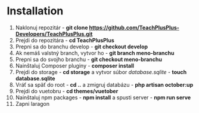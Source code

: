 # Installation

1. Naklonuj repozitár - **git clone https://github.com/TeachPlusPlus-Developers/TeachPlusPlus.git**
2. Prejdi do repozitára - **cd TeachPlusPlus**
3. Prepni sa do branchu develop - **git checkout develop**
4. Ak nemáš valstný branch, vytvor ho - **git branch meno-branchu**
5. Prepni sa do svojho branchu - **git checkout meno-branchu**
6. Nainštaluj Composer pluginy - **composer install**
7. Prejdi do storage - **cd storage** a vytvor súbor _database.sqlite_ - **touch database.sqlite**
8. Vráť sa späť do root - **cd ..** a zmigruj databázu - **php artisan october:up**
9. Prejdi do vuetobru - **cd themes/vuetober**
10. Nainštaluj npm packages - **npm install** a spusti server - **npm run serve**
11. Zapni laragon
